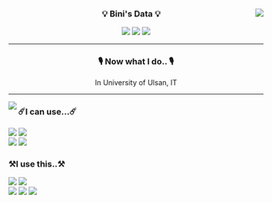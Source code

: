 <div align="center">
    <p>
    <img align="right" src="https://github-readme-stats.vercel.app/api?username=sianus&show_icons=true&theme=graywhite"/>
    
  ### 💡 Bini's Data 💡
   <a href="https://solved.ac/defi622"><img src="http://mazassumnida.wtf/api/mini/generate_badge?boj=defi622"/></a>
   <a href="https://bestasus.tistory.com/"><img src="https://img.shields.io/badge/Tistory_Blog-231F20?style=flat-square&logo=telegraph&logoColor=white"/></a>
   <a href="https://blog.naver.com/tlsdnqls622"><img src="https://img.shields.io/badge/Naver_Blog-03C75A?style=flat-square&logo=naver&logoColor=white"/></a>
    </p>
    
  ---
   <h3> 🎙️ Now what I do.. 🎙️</h3>
   <a>In University of Ulsan, IT</a> 
  
  ---
   <img align="left" src="https://github-readme-stats.vercel.app/api/top-langs/?username=sianus&hide=Jupyter Notebook&theme=graywhite&layout=demo&langs_count=10"/>
    <h3 align="left"> ☄️I can use...☄️ </h3>
    <p align = "left">
       <img src="https://img.shields.io/badge/Python-3766AB?style=flat-square&logo=Python&logoColor=white"/>
       <img src="https://img.shields.io/badge/C++-00599C?style=flat-square&logo=C%2B%2B&logoColor=white"/>
        <br>
       <img src="https://img.shields.io/badge/C-A8B9CC?style=flat-square&logo=C&logoColor=white"/> 
       <img src="https://img.shields.io/badge/Linux-FCC624?style=flat-square&logo=linux&logoColor=white"/>
    </p>
    <h3 align = "left"> ⚒️I use this..⚒️</h3>
    <p align = "left">
        <img src="https://img.shields.io/badge/VSCode-007ACC?style=flat-square&logo=visualstudiocode&logoColor=white"/>
        <img src="https://img.shields.io/badge/Vmware-607078?style=flat-square&logo=Ubuntu&logoColor=white"/>
        <br>
        <img src="https://img.shields.io/badge/Kali-557C94?style=flat-square&logo=kalilinux&logoColor=white"/>
        <img src="https://img.shields.io/badge/Colab-F9AB00?style=flat-square&logo=googlecolab&logoColor=white"/>
        <img src="https://img.shields.io/badge/GitHub-181717?style=flat-square&logo=github&logoColor=white"/>
    </p>
